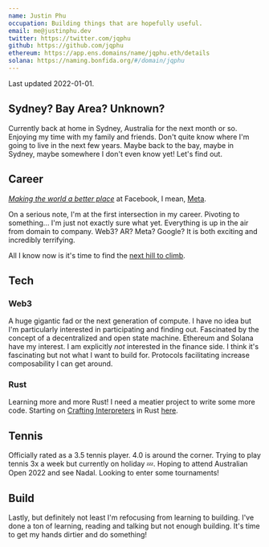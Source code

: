 ```yaml
---
name: Justin Phu
occupation: Building things that are hopefully useful.
email: me@justinphu.dev
twitter: https://twitter.com/jqphu
github: https://github.com/jqphu
ethereum: https://app.ens.domains/name/jqphu.eth/details
solana: https://naming.bonfida.org/#/domain/jqphu
---
```


Last updated 2022-01-01.

## Sydney? Bay Area? Unknown?
Currently back at home in Sydney, Australia for the next month or so. Enjoying my time with my
family and friends. Don't quite know where I'm going to live in the next few years. Maybe back to
the bay, maybe in Sydney, maybe somewhere I don't even know yet! Let's find out.

## Career
[*Making the world a better place*](https://www.youtube.com/watch?v=B8C5sjjhsso) at Facebook, I
mean, [Meta](https://about.facebook.com/meta/).

On a serious note, I'm at the first intersection in my career. Pivoting to something... I'm just not
exactly sure what yet. Everything is up in the air from domain to company. Web3? AR? Meta? Google?
It is both exciting and incredibly terrifying.

All I know now is it's time to find the [next hill to climb](https://cdixon.org/2009/09/19/climbing-the-wrong-hill).

## Tech

### Web3
A huge gigantic fad or the next generation of compute. I have no idea but I'm particularly
interested in participating and finding out. Fascinated by the concept of a decentralized and open
state machine. Ethereum and Solana have my interest. I am explicitly *not* interested in the finance
side. I think it's fascinating but not what I want to build for. Protocols facilitating increase
composability I can get around.

### Rust
Learning more and more Rust! I need a meatier project to write some more code. Starting on [Crafting
Interpreters](https://craftinginterpreters.com/) in Rust [here](https://gitlab.com/justinqphu/crafting_interpreters).

## Tennis
Officially rated as a 3.5 tennis player. 4.0 is around the corner. Trying to play tennis 3x a week
but currently on holiday 💤. Hoping to attend Australian Open 2022 and see Nadal. Looking to enter some tournaments!

## Build
Lastly, but definitely not least I'm refocusing from learning to building. I've done a ton of
learning, reading and talking but not enough building. It's time to get my hands dirtier and do
something!
